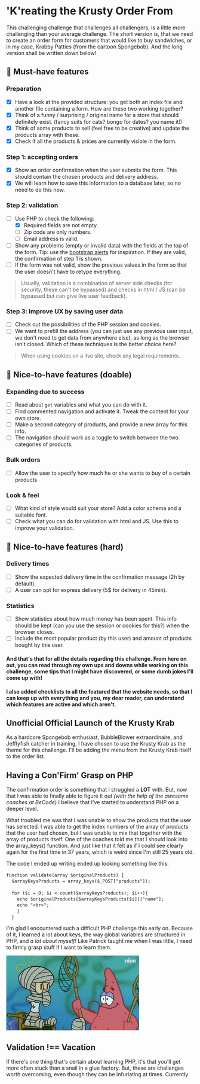 # 'K'reating the Krusty Order From
This challenging challenge that challenges all challengers, is a little more challenging than your average challenge.
The short version is, that we need to create an order form for customers that would like to buy sandwiches, or in my case, Krabby Patties (from the cartoon Spongebob).
And the long version shall be written down below!

## 🌱 Must-have features

### Preparation
- [x] Have a look at the provided structure: you get both an index file and another file containing a form. How are these two working together? 
- [x] Think of a funny / surprising / original name for a store that should definitely exist. (fancy suits for cats? bongo for dates? you name it!)
- [x] Think of some products to sell (feel free to be creative) and update the products array with these.
- [x] Check if all the products & prices are currently visible in the form.

### Step 1: accepting orders
- [x] Show an order confirmation when the user submits the form. This should contain the chosen products and delivery address.
- [x] We will learn how to save this information to a database later, so no need to do this now.

### Step 2: validation
- [ ] Use PHP to check the following:
    - [x] Required fields are not empty.
    - [ ] Zip code are only numbers.
    - [ ] Email address is valid.
- [ ] Show any problems (empty or invalid data) with the fields at the top of the form. Tip: use the [bootstrap alerts](https://getbootstrap.com/docs/4.0/components/alerts/) for inspiration. If they are valid, the confirmation of step 1 is shown.
- [ ] If the form was not valid, show the previous values in the form so that the user doesn't have to retype everything.

> Usually, validation is a combination of server side checks (for security, these can't be bypassed) and checks in html / JS (can be bypassed but can give live user feedback).

### Step 3: improve UX by saving user data
- [ ] Check out the possibilities of the PHP session and cookies.
- [ ] We want to prefill the address (you can just use any previous user input, we don't need to get data from anywhere else), as long as the browser isn't closed. Which of these techniques is the better choice here?

> When using cookies on a live site, check any legal requirements.

## 🌼 Nice-to-have features (doable)

### Expanding due to success
- [ ] Read about `get` variables and what you can do with it.
- [ ] Find commented navigation and activate it. Tweak the content for your own store.
- [ ] Make a second category of products, and provide a new array for this info.
- [ ] The navigation should work as a toggle to switch between the two categories of products.

### Bulk orders
- [ ] Allow the user to specify how much he or she wants to buy of a certain products

### Look & feel
- [ ] What kind of style would suit your store? Add a color schema and a suitable font.
- [ ] Check what you can do for validation with html and JS. Use this to improve your validation.

## 🌳 Nice-to-have features (hard)

### Delivery times
- [ ] Show the expected delivery time in the confirmation message (2h by default).
- [ ] A user can opt for express delivery (5$ for delivery in 45min).

### Statistics
- [ ] Show statistics about how much money has been spent. This info should be kept (can you use the session or cookies for this?) when the browser closes.
- [ ] Include the most popular product (by this user) and amount of products bought by this user.

#### And that's that for all the details regarding this challenge. From here on out, you can read through my own ups and downs while working on this challenge, some tips that I might have discovered, or some dumb jokes I'll come up with!
#### I also added checklists to all the featured that the website needs, so that I can keep up with everything and you, my dear reader, can understand which features are active and which aren't.

## Unofficial Official Launch of the Krusty Krab
As a hardcore Spongebob enthusiast, BubbleBlower extraordinaire, and Jefflyfish catcher in training, I have chosen to use the Krusty Krab as the theme for this challenge.
I'll be adding the menu from the Krusty Krab itself to the order list.

## Having a Con'Firm' Grasp on PHP
The confirmation order is something that I struggled a **LOT** with.
But, now that I was able to finally able to figure it out *(with the help of the awesome coaches at BeCode)* I believe that I've started to understand PHP on a deeper level.

What troubled me was that I was unable to show the products that the user has selected.
I was able to get the index numbers of the array of products that the user had chosen, but I was unable to mix that together with the array of products itself.
One of the coaches told me that I should look into the array_keys() function.
And just like that it felt as if I could see clearly again for the first time in 37 years, which is weird since I'm still 25 years old.

The code I ended up writing ended up looking something like this:
````
function validate(array $originalProducts) {
  $arrayKeysProducts = array_keys($_POST["products"]);
  
  for ($i = 0; $i < count($arrayKeysProducts); $i++){
    echo $originalProducts[$arrayKeysProducts[$i]]["name"];
    echo "<br>";
    }
  }
````
I'm glad I encountered such a difficult PHP challenge this early on.
Because of it, I learned a lot about keys, the way global variables are structured in PHP, and *a lot about myself!*
Like Patrick taught me when I was little, I need to firmly grasp stuff if I want to learn them.


![firmly-grasp-it](images/firmlygraspit.gif)

## Validation !== Vacation
If there's one thing that's certain about learning PHP, it's that you'll get more often stuck than a snail in a glue factory.
But, these are challenges worth overcoming, even though they can be infuriating at times.
Currently 